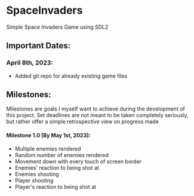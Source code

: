 # SpaceInvaders
Simple Space Invaders Game using SDL2

## Important Dates:
### April 8th, 2023:

- Added git repo for already existing game files

## Milestones:

Milestones are goals I myself want to achieve during the development of this project. 
Set deadlines are not meant to be taken completely seriously, but rather offer a simple
retrospective view on progress made

#### Milestone 1.0 [By May 1st, 2023]:
    
- Multiple enemies rendered
- Random number of enemies rendered
- Movement down with every touch of screen border
- Enemies' reaction to being shot at
- Enemies shooting
- Player shooting
- Player's reaction to being shot at

